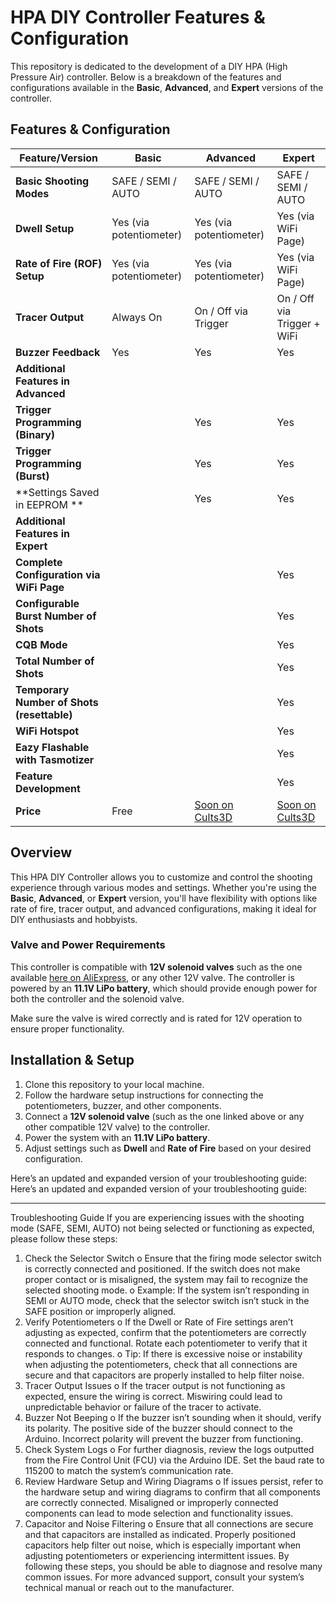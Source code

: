 # HPA DIY Controller Features & Configuration

This repository is dedicated to the development of a DIY HPA (High Pressure Air) controller. Below is a breakdown of the features and configurations available in the **Basic**, **Advanced**, and **Expert** versions of the controller.

## Features & Configuration

| **Feature/Version**                                   | **Basic**                           | **Advanced**                       | **Expert**                         |
|-------------------------------------------------------|-------------------------------------|------------------------------------|------------------------------------|
| **Basic Shooting Modes**                              | SAFE / SEMI / AUTO                  | SAFE / SEMI / AUTO                 | SAFE / SEMI / AUTO                 |
| **Dwell Setup**                                       | Yes (via potentiometer)             | Yes (via potentiometer)            | Yes (via WiFi Page)                |
| **Rate of Fire (ROF) Setup**                          | Yes (via potentiometer)             | Yes (via potentiometer)            | Yes (via WiFi Page)                |
| **Tracer Output**                                     | Always On                           | On / Off via Trigger               | On / Off via Trigger + WiFi       |
| **Buzzer Feedback**                                   | Yes                                 | Yes                                | Yes                                |
| **Additional Features in Advanced**                   |                                     |                                    |                                    |
| **Trigger Programming (Binary)**                      |                                     | Yes                                | Yes                                |
| **Trigger Programming (Burst)**                       |                                     | Yes                                | Yes                                |
| **Settings Saved in EEPROM **                         |                                     | Yes                                | Yes                                |
| **Additional Features in Expert**                     |                                     |                                    |                                    |
| **Complete Configuration via WiFi Page**              |                                     |                                    | Yes                                |
| **Configurable Burst Number of Shots**                |                                     |                                    | Yes                                |
| **CQB Mode**                                          |                                     |                                    | Yes                                |
| **Total Number of Shots**                             |                                     |                                    | Yes                                |
| **Temporary Number of Shots (resettable)**            |                                     |                                    | Yes                                |
| **WiFi Hotspot**                                      |                                     |                                    | Yes                                |
| **Eazy Flashable with Tasmotizer**                    |                                     |                                    | Yes                                |
| **Feature Development**                               |                                     |                                    | Yes                                |
| **Price**                                             | Free                                | [Soon on Cults3D](https://cults3d.com/en/users/mariusc/3d-models)                  | [Soon on Cults3D](https://cults3d.com/en/users/mariusc/3d-models)                  |

## Overview

This HPA DIY Controller allows you to customize and control the shooting experience through various modes and settings. Whether you're using the **Basic**, **Advanced**, or **Expert** version, you'll have flexibility with options like rate of fire, tracer output, and advanced configurations, making it ideal for DIY enthusiasts and hobbyists.

### Valve and Power Requirements

This controller is compatible with **12V solenoid valves** such as the one available [here on AliExpress](https://www.aliexpress.com/item/1005004530677382.html?spm=a2g0o.order_list.order_list_main.5.2af15e5bFuXJDw), or any other 12V valve. The controller is powered by an **11.1V LiPo battery**, which should provide enough power for both the controller and the solenoid valve.

Make sure the valve is wired correctly and is rated for 12V operation to ensure proper functionality.

## Installation & Setup

1. Clone this repository to your local machine.
2. Follow the hardware setup instructions for connecting the potentiometers, buzzer, and other components.
3. Connect a **12V solenoid valve** (such as the one linked above or any other compatible 12V valve) to the controller.
4. Power the system with an **11.1V LiPo battery**.
5. Adjust settings such as **Dwell** and **Rate of Fire** based on your desired configuration.


Here’s an updated and expanded version of your troubleshooting guide:
Here’s an updated and expanded version of your troubleshooting guide:
________________________________________
Troubleshooting Guide
If you are experiencing issues with the shooting mode (SAFE, SEMI, AUTO) not being selected or functioning as expected, please follow these steps:
1.	Check the Selector Switch
o	Ensure that the firing mode selector switch is correctly connected and positioned. If the switch does not make proper contact or is misaligned, the system may fail to recognize the selected shooting mode.
o	Example: If the system isn’t responding in SEMI or AUTO mode, check that the selector switch isn’t stuck in the SAFE position or improperly aligned.
2.	Verify Potentiometers
o	If the Dwell or Rate of Fire settings aren’t adjusting as expected, confirm that the potentiometers are correctly connected and functional. Rotate each potentiometer to verify that it responds to changes.
o	Tip: If there is excessive noise or instability when adjusting the potentiometers, check that all connections are secure and that capacitors are properly installed to help filter noise.
3.	Tracer Output Issues
o	If the tracer output is not functioning as expected, ensure the wiring is correct. Miswiring could lead to unpredictable behavior or failure of the tracer to activate.
4.	Buzzer Not Beeping
o	If the buzzer isn’t sounding when it should, verify its polarity. The positive side of the buzzer should connect to the Arduino. Incorrect polarity will prevent the buzzer from functioning.
5.	Check System Logs
o	For further diagnosis, review the logs outputted from the Fire Control Unit (FCU) via the Arduino IDE. Set the baud rate to 115200 to match the system’s communication rate.
6.	Review Hardware Setup and Wiring Diagrams
o	If issues persist, refer to the hardware setup and wiring diagrams to confirm that all components are correctly connected. Misaligned or improperly connected components can lead to mode selection and functionality issues.
7.	Capacitor and Noise Filtering
o	Ensure that all connections are secure and that capacitors are installed as indicated. Properly positioned capacitors help filter out noise, which is especially important when adjusting potentiometers or experiencing intermittent issues.
By following these steps, you should be able to diagnose and resolve many common issues. For more advanced support, consult your system’s technical manual or reach out to the manufacturer.

